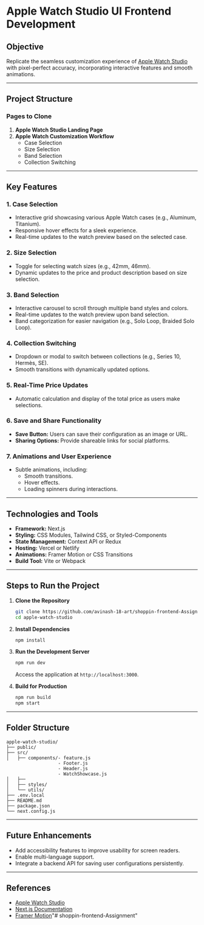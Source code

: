 # Apple Watch Studio UI Frontend Development

## **Objective**

Replicate the seamless customization experience of [Apple Watch Studio](https://www.apple.com/shop/studio/apple-watch) with pixel-perfect accuracy, incorporating interactive features and smooth animations.

---

## **Project Structure**

### **Pages to Clone**

1. **Apple Watch Studio Landing Page**
2. **Apple Watch Customization Workflow**
    - Case Selection
    - Size Selection
    - Band Selection
    - Collection Switching

---

## **Key Features**

### **1. Case Selection**

- Interactive grid showcasing various Apple Watch cases (e.g., Aluminum, Titanium).
- Responsive hover effects for a sleek experience.
- Real-time updates to the watch preview based on the selected case.

### **2. Size Selection**

- Toggle for selecting watch sizes (e.g., 42mm, 46mm).
- Dynamic updates to the price and product description based on size selection.

### **3. Band Selection**

- Interactive carousel to scroll through multiple band styles and colors.
- Real-time updates to the watch preview upon band selection.
- Band categorization for easier navigation (e.g., Solo Loop, Braided Solo Loop).

### **4. Collection Switching**

- Dropdown or modal to switch between collections (e.g., Series 10, Hermès, SE).
- Smooth transitions with dynamically updated options.

### **5. Real-Time Price Updates**

- Automatic calculation and display of the total price as users make selections.

### **6. Save and Share Functionality**

- **Save Button:** Users can save their configuration as an image or URL.
- **Sharing Options:** Provide shareable links for social platforms.

### **7. Animations and User Experience**

- Subtle animations, including:
  - Smooth transitions.
  - Hover effects.
  - Loading spinners during interactions.

---

## **Technologies and Tools**

- **Framework:** Next.js
- **Styling:** CSS Modules, Tailwind CSS, or Styled-Components
- **State Management:** Context API or Redux
- **Hosting:** Vercel or Netlify
- **Animations:** Framer Motion or CSS Transitions
- **Build Tool:** Vite or Webpack

---

## **Steps to Run the Project**

1. **Clone the Repository**
    ```bash
    git clone https://github.com/avinash-18-art/shoppin-frontend-Assignment.git
    cd apple-watch-studio
    ```

2. **Install Dependencies**
    ```bash
    npm install
    ```

3. **Run the Development Server**
    ```bash
    npm run dev
    ```
    Access the application at `http://localhost:3000`.

4. **Build for Production**
    ```bash
    npm run build
    npm start
    ```

---

## **Folder Structure**

```plaintext
apple-watch-studio/
├── public/             
├── src/
│   ├── components/- feature.js
                   - Footer.js
                   - Header.js
                   - WatchShowcase.js    
│   ├──          
│   ├── styles/        
│   └── utils/          
├── .env.local          
├── README.md           
├── package.json        
└── next.config.js      
```

---

## **Future Enhancements**

- Add accessibility features to improve usability for screen readers.
- Enable multi-language support.
- Integrate a backend API for saving user configurations persistently.

---

## **References**

- [Apple Watch Studio](https://www.apple.com/shop/studio/apple-watch)
- [Next.js Documentation](https://nextjs.org/docs)
- [Framer Motion](https://www.framer.com/motion/)"# shoppin-frontend-Assignment" 